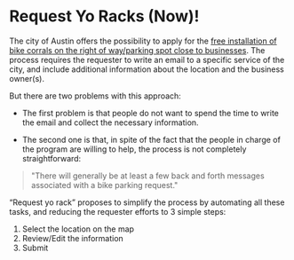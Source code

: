 # Request Yo Racks (Now)!

The city of Austin offers the possibility to apply for the [free installation of bike corrals on the right of way/parking spot close to businesses](http://www.austintexas.gov/bicycle). The process requires the requester to write an email to a specific service of the city, and include additional information about the location and the business owner(s).

But there are two problems with this approach:

* The first problem is that people do not want to spend the time to write the email and collect the necessary information.

* The second one is that, in spite of the fact that the people in charge of the program are willing to help, the process is not completely straightforward:
> "There will generally be at least a few back and forth messages associated with a bike parking request."

“Request yo rack” proposes to simplify the process by automating all these tasks, and reducing the requester efforts to 3 simple steps:

1. Select the location on the map
2. Review/Edit the information
3. Submit
